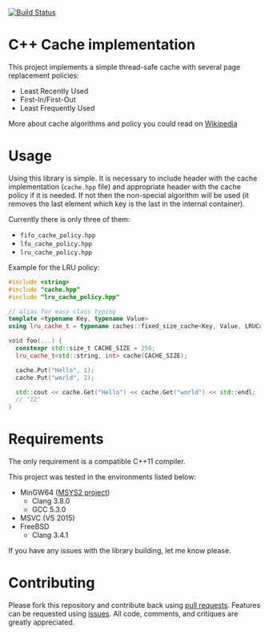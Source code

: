 [![Build Status](https://travis-ci.org/vpetrigo/caches.svg?branch=master)](https://travis-ci.org/vpetrigo/caches)

# C++ Cache implementation

This project implements a simple thread-safe cache with several page replacement policies:

  * Least Recently Used
  * First-In/First-Out
  * Least Frequently Used

More about cache algorithms and policy you could read on [Wikipedia](https://en.wikipedia.org/wiki/Cache_algorithms)

# Usage

Using this library is simple. It is necessary to include header with the cache implementation (`cache.hpp` file) 
and appropriate header with the cache policy if it is needed. If not then the non-special algorithm will be used (it removes
the last element which key is the last in the internal container).

Currently there is only three of them:

  * `fifo_cache_policy.hpp`
  * `lfu_cache_policy.hpp`
  * `lru_cache_policy.hpp`

Example for the LRU policy:

```cpp
#include <string>
#include "cache.hpp"
#include "lru_cache_policy.hpp"

// alias for easy class typing
template <typename Key, typename Value>
using lru_cache_t = typename caches::fixed_size_cache<Key, Value, LRUCachePolicy<Key>>;

void foo(...) {
  constexpr std::size_t CACHE_SIZE = 256;
  lru_cache_t<std::string, int> cache(CACHE_SIZE);

  cache.Put("Hello", 1);
  cache.Put("world", 2);

  std::cout << cache.Get("Hello") << cache.Get("world") << std::endl;
  // "12"
}
```

# Requirements

The only requirement is a compatible C++11 compiler.

This project was tested in the environments listed below:

  * MinGW64 ([MSYS2 project](https://msys2.github.io/))
    * Clang 3.8.0
    * GCC 5.3.0
  * MSVC (VS 2015)
  * FreeBSD
    * Clang 3.4.1

If you have any issues with the library building, let me know please.

# Contributing

Please fork this repository and contribute back using [pull requests](https://github.com/vpetrigo/caches/pulls). 
Features can be requested using [issues](https://github.com/vpetrigo/caches/issues). All code, comments, and 
critiques are greatly appreciated.
